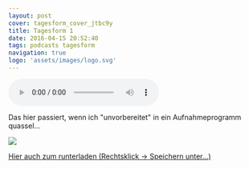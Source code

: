 ```yaml
---
layout: post
cover: tagesform_cover_jtbc9y
title: Tagesform 1
date: 2016-04-15 20:52:40
tags: podcasts tagesform
navigation: true
logo: 'assets/images/logo.svg'
---
```


<audio controls>
  <source src="https://s3.eu-central-1.amazonaws.com/tagesform/tagesform_1.mp3" type="audio/mpeg">
</audio><br>

Das hier passiert, wenn ich "unvorbereitet" in ein Aufnahmeprogramm quassel...

<!-- more -->

<img src="http://res.cloudinary.com/xiphe/image/upload/c_scale,w_600/v1460755515/tagesform1_c7ld9y.png">

[Hier auch zum runterladen (Rechtsklick -> Speichern unter...)](https://s3.eu-central-1.amazonaws.com/tagesform/tagesform_1.mp3)

